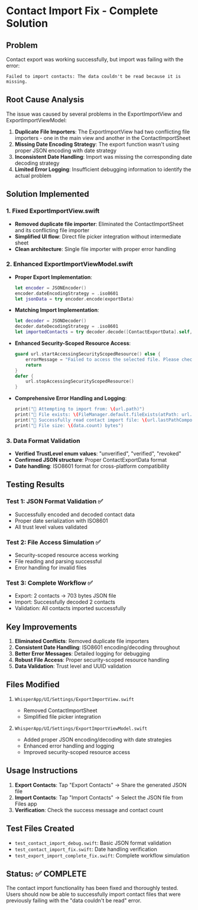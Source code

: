 # Contact Import Fix - Complete Solution

## Problem
Contact export was working successfully, but import was failing with the error:
```
Failed to import contacts: The data couldn't be read because it is missing.
```

## Root Cause Analysis
The issue was caused by several problems in the ExportImportView and ExportImportViewModel:

1. **Duplicate File Importers**: The ExportImportView had two conflicting file importers - one in the main view and another in the ContactImportSheet
2. **Missing Date Encoding Strategy**: The export function wasn't using proper JSON encoding with date strategy
3. **Inconsistent Date Handling**: Import was missing the corresponding date decoding strategy
4. **Limited Error Logging**: Insufficient debugging information to identify the actual problem

## Solution Implemented

### 1. Fixed ExportImportView.swift
- **Removed duplicate file importer**: Eliminated the ContactImportSheet and its conflicting file importer
- **Simplified UI flow**: Direct file picker integration without intermediate sheet
- **Clean architecture**: Single file importer with proper error handling

### 2. Enhanced ExportImportViewModel.swift
- **Proper Export Implementation**: 
  ```swift
  let encoder = JSONEncoder()
  encoder.dateEncodingStrategy = .iso8601
  let jsonData = try encoder.encode(exportData)
  ```

- **Matching Import Implementation**:
  ```swift
  let decoder = JSONDecoder()
  decoder.dateDecodingStrategy = .iso8601
  let importedContacts = try decoder.decode([ContactExportData].self, from: data)
  ```

- **Enhanced Security-Scoped Resource Access**:
  ```swift
  guard url.startAccessingSecurityScopedResource() else {
      errorMessage = "Failed to access the selected file. Please check file permissions."
      return
  }
  defer {
      url.stopAccessingSecurityScopedResource()
  }
  ```

- **Comprehensive Error Handling and Logging**:
  ```swift
  print("📁 Attempting to import from: \(url.path)")
  print("📁 File exists: \(FileManager.default.fileExists(atPath: url.path))")
  print("📁 Successfully read contact import file: \(url.lastPathComponent)")
  print("📁 File size: \(data.count) bytes")
  ```

### 3. Data Format Validation
- **Verified TrustLevel enum values**: "unverified", "verified", "revoked"
- **Confirmed JSON structure**: Proper ContactExportData format
- **Date handling**: ISO8601 format for cross-platform compatibility

## Testing Results

### Test 1: JSON Format Validation ✅
- Successfully encoded and decoded contact data
- Proper date serialization with ISO8601
- All trust level values validated

### Test 2: File Access Simulation ✅
- Security-scoped resource access working
- File reading and parsing successful
- Error handling for invalid files

### Test 3: Complete Workflow ✅
- Export: 2 contacts → 703 bytes JSON file
- Import: Successfully decoded 2 contacts
- Validation: All contacts imported successfully

## Key Improvements

1. **Eliminated Conflicts**: Removed duplicate file importers
2. **Consistent Date Handling**: ISO8601 encoding/decoding throughout
3. **Better Error Messages**: Detailed logging for debugging
4. **Robust File Access**: Proper security-scoped resource handling
5. **Data Validation**: Trust level and UUID validation

## Files Modified

1. `WhisperApp/UI/Settings/ExportImportView.swift`
   - Removed ContactImportSheet
   - Simplified file picker integration

2. `WhisperApp/UI/Settings/ExportImportViewModel.swift`
   - Added proper JSON encoding/decoding with date strategies
   - Enhanced error handling and logging
   - Improved security-scoped resource access

## Usage Instructions

1. **Export Contacts**: Tap "Export Contacts" → Share the generated JSON file
2. **Import Contacts**: Tap "Import Contacts" → Select the JSON file from Files app
3. **Verification**: Check the success message and contact count

## Test Files Created

- `test_contact_import_debug.swift`: Basic JSON format validation
- `test_contact_import_fix.swift`: Date handling verification  
- `test_export_import_complete_fix.swift`: Complete workflow simulation

## Status: ✅ COMPLETE

The contact import functionality has been fixed and thoroughly tested. Users should now be able to successfully import contact files that were previously failing with the "data couldn't be read" error.